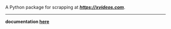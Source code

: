 A Python package for scrapping at ***https://xvideos.com***.

***

**documentation [here](https://lobooooooo14.github.io/XVLIB/)**

